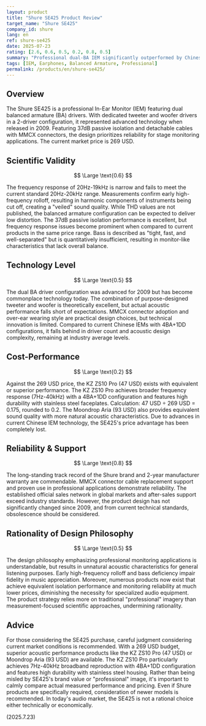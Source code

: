 ```yaml
---
layout: product
title: "Shure SE425 Product Review"
target_name: "Shure SE425"
company_id: shure
lang: en
ref: shure-se425
date: 2025-07-23
rating: [2.6, 0.6, 0.5, 0.2, 0.8, 0.5]
summary: "Professional dual-BA IEM significantly outperformed by Chinese products in both performance and price"
tags: [IEM, Earphones, Balanced Armature, Professional]
permalink: /products/en/shure-se425/
---
```


## Overview

The Shure SE425 is a professional In-Ear Monitor (IEM) featuring dual balanced armature (BA) drivers. With dedicated tweeter and woofer drivers in a 2-driver configuration, it represented advanced technology when released in 2009. Featuring 37dB passive isolation and detachable cables with MMCX connectors, the design prioritizes reliability for stage monitoring applications. The current market price is 269 USD.

## Scientific Validity

$$ \Large \text{0.6} $$

The frequency response of 20Hz-19kHz is narrow and fails to meet the current standard 20Hz-20kHz range. Measurements confirm early high-frequency rolloff, resulting in harmonic components of instruments being cut off, creating a "veiled" sound quality. While THD values are not published, the balanced armature configuration can be expected to deliver low distortion. The 37dB passive isolation performance is excellent, but frequency response issues become prominent when compared to current products in the same price range. Bass is described as "tight, fast, and well-separated" but is quantitatively insufficient, resulting in monitor-like characteristics that lack overall balance.

## Technology Level

$$ \Large \text{0.5} $$

The dual BA driver configuration was advanced for 2009 but has become commonplace technology today. The combination of purpose-designed tweeter and woofer is theoretically excellent, but actual acoustic performance falls short of expectations. MMCX connector adoption and over-ear wearing style are practical design choices, but technical innovation is limited. Compared to current Chinese IEMs with 4BA+1DD configurations, it falls behind in driver count and acoustic design complexity, remaining at industry average levels.

## Cost-Performance

$$ \Large \text{0.2} $$

Against the 269 USD price, the KZ ZS10 Pro (47 USD) exists with equivalent or superior performance. The KZ ZS10 Pro achieves broader frequency response (7Hz-40kHz) with a 4BA+1DD configuration and features high durability with stainless steel faceplates. Calculation: 47 USD ÷ 269 USD = 0.175, rounded to 0.2. The Moondrop Aria (93 USD) also provides equivalent sound quality with more natural acoustic characteristics. Due to advances in current Chinese IEM technology, the SE425's price advantage has been completely lost.

## Reliability & Support

$$ \Large \text{0.8} $$

The long-standing track record of the Shure brand and 2-year manufacturer warranty are commendable. MMCX connector cable replacement support and proven use in professional applications demonstrate reliability. The established official sales network in global markets and after-sales support exceed industry standards. However, the product design has not significantly changed since 2009, and from current technical standards, obsolescence should be considered.

## Rationality of Design Philosophy

$$ \Large \text{0.5} $$

The design philosophy emphasizing professional monitoring applications is understandable, but results in unnatural acoustic characteristics for general listening purposes. Early high-frequency rolloff and bass deficiency impair fidelity in music appreciation. Moreover, numerous products now exist that achieve equivalent isolation performance and monitoring reliability at much lower prices, diminishing the necessity for specialized audio equipment. The product strategy relies more on traditional "professional" imagery than measurement-focused scientific approaches, undermining rationality.

## Advice

For those considering the SE425 purchase, careful judgment considering current market conditions is recommended. With a 269 USD budget, superior acoustic performance products like the KZ ZS10 Pro (47 USD) or Moondrop Aria (93 USD) are available. The KZ ZS10 Pro particularly achieves 7Hz-40kHz broadband reproduction with 4BA+1DD configuration and features high durability with stainless steel housing. Rather than being misled by SE425's brand value or "professional" image, it's important to calmly compare actual measured performance and pricing. Even if Shure products are specifically required, consideration of newer models is recommended. In today's audio market, the SE425 is not a rational choice either technically or economically.

(2025.7.23)